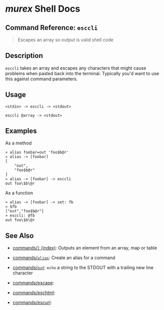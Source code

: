 # _murex_ Shell Docs

## Command Reference: `esccli`

> Escapes an array so output is valid shell code

## Description

`esccli` takes an array and escapes any characters that might cause problems
when pasted back into the terminal. Typically you'd want to use this against
command parameters.

## Usage

    <stdin> -> esccli -> <stdout>
    
    esccli @array -> <stdout>

## Examples

As a method

    » alias foobar=out 'foo$b@r'
    » alias -> [foobar]
    [
        "out",
        "foo$b@r"
    ]
    » alias -> [foobar] -> esccli
    out foo\$b\@r
    
As a function

    » alias -> [foobar] -> set: fb
    » $fb
    ["out","foo$b@r"]
    » esccli: @fb
    out foo\$b\@r

## See Also

* [commands/`[` (index)](../commands/index.md):
  Outputs an element from an array, map or table
* [commands/`alias`](../commands/alias.md):
  Create an alias for a command
* [commands/`out`](../commands/out.md):
  `echo` a string to the STDOUT with a trailing new line character
* [commands/escape](../commands/escape.md):
  
* [commands/eschtml](../commands/eschtml.md):
  
* [commands/escurl](../commands/escurl.md):
  